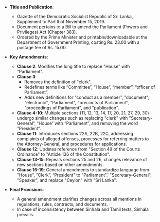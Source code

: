 - **Title and Publication**:
  - Gazette of the Democratic Socialist Republic of Sri Lanka, Supplement to Part II of November 15, 2019.
  - Document pertains to a Bill to amend the Parliament (Powers and Privileges) Act (Chapter 383).
  - Ordered by the Prime Minister and printable/downloadable at the Department of Government Printing, costing Rs. 23.00 with a postage fee of Rs. 15.00.

- **Key Amendments**:
  - **Clause 2**: Modifies the long title to replace "House" with "Parliament".
  - **Clause 3**: 
    - Removes the definition of "clerk".
    - Redefines terms like “Committee”, “House”, “member”, “officer of Parliament”.
    - Adds new definitions for "conduct as a member", "document", "electronic", "Parliament", "precincts of Parliament", "proceedings of Parliament", and "publication".
  - **Clause 4-10**: Multiple sections (11, 12, 13, 14, 17, 20, 21, 27, 29, 30) undergo similar changes such as replacing "clerk" with "Secretary-General", “House” with “Parliament”, and removing the word "President".
  - **Clause 11**: Introduces sections 22A, 22B, 22C, addressing complaints of alleged offenses, processes for referring matters to the Attorney-General, and procedures for applications.
  - **Clause 12**: Updates reference from "Section 49 of the Courts Ordinance" to "Article 136 of the Constitution".
  - **Clause 13-15**: Repeals sections 25 and 26, changes relevance of new sections based on other amendments.
  - **Clause 16-19**: General amendments to standardize language from "House", “Clerk”, “President” to "Parliament",' "Secretary-General", "Speaker", and replace "Ceylon" with "Sri Lanka".

- **Final Provisions**:
  - A general amendment clarifies changes across all mentions in regulations, rules, contracts, and documents.
  - In case of inconsistency between Sinhala and Tamil texts, Sinhala prevails.